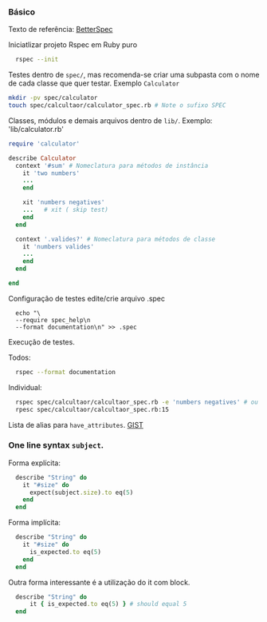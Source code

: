 ### Básico

Texto de referência:
[BetterSpec](http://www.betterspecs.org/)

Iniciatlizar projeto Rspec em Ruby puro
```zsh
  rspec --init
```

Testes dentro de `spec/`, mas recomenda-se criar uma subpasta
com o nome de cada classe que quer testar. Exemplo `Calculator`

```zsh
mkdir -pv spec/calculator
touch spec/calcultaor/calculator_spec.rb # Note o sufixo SPEC 
```

Classes, módulos e demais arquivos dentro de `lib/`.
Exemplo: 'lib/calculator.rb'

```ruby
require 'calculator'

describe Calculator
  context '#sum' # Nomeclatura para métodos de instância
    it 'two numbers'
    ...
    end

    xit 'numbers negatives'
    ...   # xit ( skip test)
    end
  end

  context '.valides?' # Nomeclatura para métodos de classe
    it 'numbers valides'
    ...
    end
  end

end

```

Configuração de testes edite/crie arquivo .spec
```
  echo "\
  --require spec_help\n
  --format documentation\n" >> .spec
```


Execução de testes.


Todos:

```zsh
  rspec --format documentation
```

Individual:
```zsh
  rspec spec/calcultaor/calcultaor_spec.rb -e 'numbers negatives' # ou
  rpesc spec/calcultaor/calcultaor_spec.rb:15 

```

Lista de alias para `have_attributes`. [GIST](https://gist.github.com/JunichiIto/f603d3fbfcf99b914f86)

### One line syntax `subject`.

Forma explícita:

```ruby
  describe "String" do
    it "#size" do
      expect(subject.size).to eq(5)
    end
  end
```

Forma implícita:

```ruby
  describe "String" do
    it "#size" do
      is_expected.to eq(5)
    end
  end
```

Outra forma interessante é a utilização do it com block.

```ruby
  describe "String" do
      it { is_expected.to eq(5) } # should equal 5
  end
```



